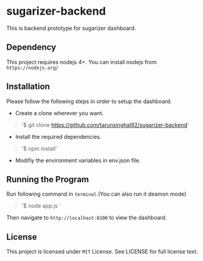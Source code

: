 # sugarizer-backend 

This is backend prototype for sugarizer dashboard.

## Dependency

This project requires nodejs 4+. You can install nodejs from `https://nodejs.org/`


## Installation

Please follow the following steps in order to setup the dashboard.

* Create a clone wherever you want.

>'$ git clone https://github.com/tarunsinghal92/sugarizer-backend'

* Install the required dependencies.

>'$ npm install'

* Modifiy the environment variables in env.json file.
 
## Running the Program

Run following command in `terminal`.(You can also run it deamon mode)

>'$ node app.js '

Then navigate to `http://localhost:8100` to view the dashboard.

## License

This project is licensed under `MIT` License. See LICENSE for full license text.
